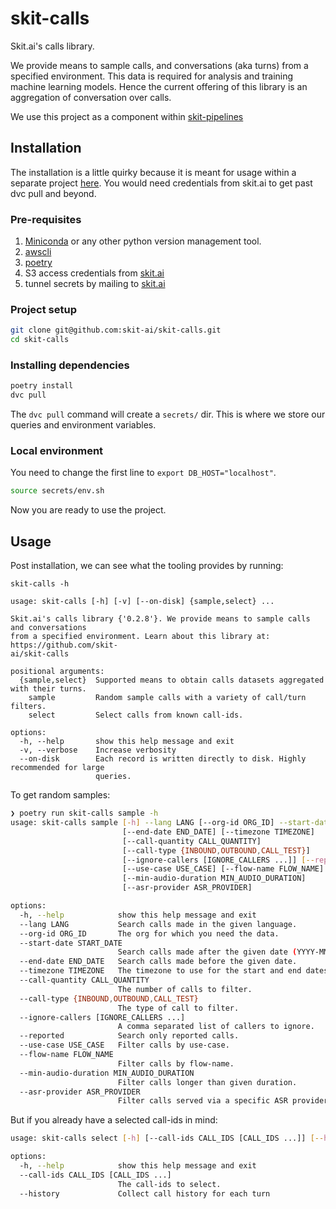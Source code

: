 # skit-calls

Skit.ai's calls library.

We provide means to sample calls, and conversations (aka turns) from a specified environment.
This data is required for analysis and training machine learning models. Hence the current offering
of this library is an aggregation of conversation over calls.

We use this project as a component within [skit-pipelines](https://github.com/skit-ai/skit-pipelines)

## Installation

The installation is a little quirky because it is meant for usage within a separate project [here](https://github.com/skit-ai/skit-pipelines).
You would need credentials from skit.ai to get past dvc pull and beyond.

### Pre-requisites

1. [Miniconda](https://docs.conda.io/en/latest/miniconda.html) or any other python version management tool.
2. [awscli](https://docs.aws.amazon.com/cli/latest/userguide/getting-started-install.html)
3. [poetry](https://python-poetry.org/docs/#osx--linux--bashonwindows-install-instructions)
4. S3 access credentials from [skit.ai](mailto:access@skit.ai?subject=Request%20for%20s3-credentials)
5. tunnel secrets by mailing to [skit.ai](mailto:access@skit.ai?subject=Request%20for%20tunnel%20secrets)

### Project setup

```bash
git clone git@github.com:skit-ai/skit-calls.git
cd skit-calls
```

### Installing dependencies

```bash
poetry install
dvc pull
```

The `dvc pull` command will create a `secrets/` dir. This is where we store our queries and environment variables.

### Local environment

You need to change the first line to `export DB_HOST="localhost"`.

```bash
source secrets/env.sh
```
Now you are ready to use the project.

## Usage

Post installation, we can see what the tooling provides by running:

```
skit-calls -h

usage: skit-calls [-h] [-v] [--on-disk] {sample,select} ...

Skit.ai's calls library {'0.2.8'}. We provide means to sample calls and conversations
from a specified environment. Learn about this library at: https://github.com/skit-
ai/skit-calls

positional arguments:
  {sample,select}  Supported means to obtain calls datasets aggregated with their turns.
    sample         Random sample calls with a variety of call/turn filters.
    select         Select calls from known call-ids.

options:
  -h, --help       show this help message and exit
  -v, --verbose    Increase verbosity
  --on-disk        Each record is written directly to disk. Highly recommended for large
                   queries.
```

To get random samples:

```bash
❯ poetry run skit-calls sample -h
usage: skit-calls sample [-h] --lang LANG [--org-id ORG_ID] --start-date START_DATE
                         [--end-date END_DATE] [--timezone TIMEZONE]
                         [--call-quantity CALL_QUANTITY]
                         [--call-type {INBOUND,OUTBOUND,CALL_TEST}]
                         [--ignore-callers [IGNORE_CALLERS ...]] [--reported]
                         [--use-case USE_CASE] [--flow-name FLOW_NAME]
                         [--min-audio-duration MIN_AUDIO_DURATION]
                         [--asr-provider ASR_PROVIDER]

options:
  -h, --help            show this help message and exit
  --lang LANG           Search calls made in the given language.
  --org-id ORG_ID       The org for which you need the data.
  --start-date START_DATE
                        Search calls made after the given date (YYYY-MM-DD).
  --end-date END_DATE   Search calls made before the given date.
  --timezone TIMEZONE   The timezone to use for the start and end dates.
  --call-quantity CALL_QUANTITY
                        The number of calls to filter.
  --call-type {INBOUND,OUTBOUND,CALL_TEST}
                        The type of call to filter.
  --ignore-callers [IGNORE_CALLERS ...]
                        A comma separated list of callers to ignore.
  --reported            Search only reported calls.
  --use-case USE_CASE   Filter calls by use-case.
  --flow-name FLOW_NAME
                        Filter calls by flow-name.
  --min-audio-duration MIN_AUDIO_DURATION
                        Filter calls longer than given duration.
  --asr-provider ASR_PROVIDER
                        Filter calls served via a specific ASR provider.
```

But if you already have a selected call-ids in mind:

```bash
usage: skit-calls select [-h] [--call-ids CALL_IDS [CALL_IDS ...]] [--history]

options:
  -h, --help            show this help message and exit
  --call-ids CALL_IDS [CALL_IDS ...]
                        The call-ids to select.
  --history             Collect call history for each turn
```
